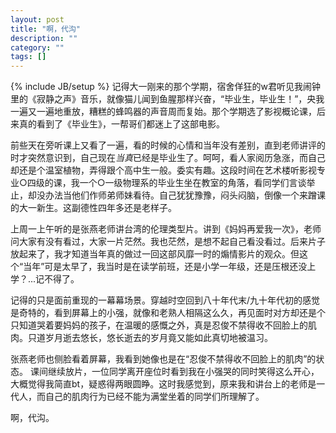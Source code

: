 ```yaml
---
layout: post
title: "啊，代沟"
description: ""
category: ""
tags: []
---
```

{% include JB/setup %}
记得大一刚来的那个学期，宿舍佯狂的w君听见我闹钟里的《寂静之声》音乐，就像猫儿闻到鱼腥那样兴奋，“毕业生，毕业生！”，央我一遍又一遍地重放，糟糕的蜂鸣器的声音周而复始。那个学期选了影视概论课，后来真的看到了《毕业生》，一帮哥们都迷上了这部电影。

前些天在旁听课上又看了一遍，看的时候的心情和当年没有差别，直到老师讲评的时才突然意识到，自己现在*当真*已经是毕业生了。呵呵，看人家阅历急涨，而自己却还是个温室植物，弄得跟个高中生一般。委实有趣。这段时间在艺术楼听影视专业○四级的课，我一个○一级物理系的毕业生坐在教室的角落，看同学们言谈举止，却没办法当他们作师弟师妹看待。自己犹犹豫豫，闷头闷脑，倒像一个来蹭课的大一新生。这副德性四年多还是老样子。

上周一上午听的是张燕老师讲台湾的伦理类型片。讲到《妈妈再爱我一次》，老师问大家有没有看过，大家一片茫然。我也茫然，是想不起自己看没看过。后来片子放起来了，我才知道当年真的做过一回这部风靡一时的煽情影片的观众。但这个“当年”可是太早了，我当时是在读学前班，还是小学一年级，还是压根还没上学？...记不得了。

记得的只是面前重现的一幕幕场景。穿越时空回到八十年代末/九十年代初的感觉是奇特的，看到屏幕上的小强，就像和老熟人相隔这么久，再见面时对方却还是个只知道哭着要妈妈的孩子，在温暖的感慨之外，真是忍俊不禁得收不回脸上的肌肉。只道岁月逝去悠长，悠长逝去的岁月竟又能如此真切地被温习。

张燕老师也侧脸看着屏幕，我看到她像也是在“忍俊不禁得收不回脸上的肌肉”的状态。
课间继续放片，一位同学离开座位时看到我在小强哭的同时笑得这么开心，大概觉得我简直bt，疑惑得两眼圆睁。这时我感觉到，原来我和讲台上的老师是一代人，而自己的肌肉行为已经不能为满堂坐着的同学们所理解了。

啊，代沟。